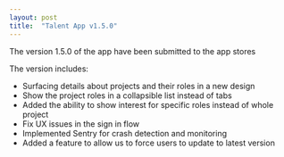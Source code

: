 ```yaml
---
layout: post
title:  "Talent App v1.5.0"
---
```


The version 1.5.0 of the app have been submitted to the app stores

The version includes:
- Surfacing details about projects and their roles in a new design
- Show the project roles in a collapsible list instead of tabs
- Added the ability to show interest for specific roles instead of whole project
- Fix UX issues in the sign in flow
- Implemented Sentry for crash detection and monitoring
- Added a feature to allow us to force users to update to latest version
